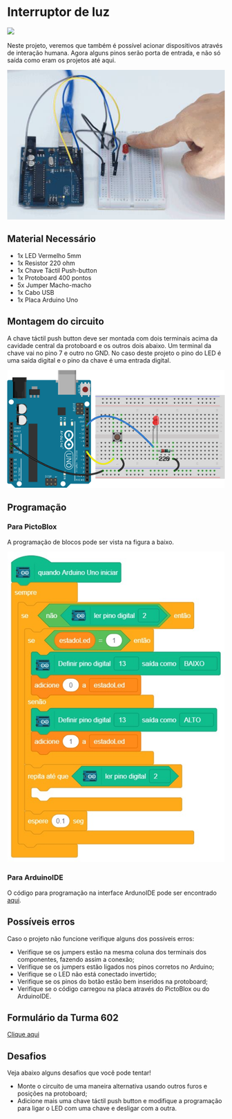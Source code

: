 # Interruptor de luz

<div style="display: inline_block">
  <img src="https://img.shields.io/badge/Arduino-Uno-blue">
</div>

Neste projeto, veremos que também é possível acionar dispositivos através de interação humana. Agora alguns pinos serão porta de entrada, e não só saída como eram os projetos até aqui.

![LEDblink](img/im1.png)

## Material Necessário

- 1x LED Vermelho 5mm
- 1x Resistor 220 ohm
- 1x Chave Táctil Push-button
- 1x Protoboard 400 pontos
- 5x Jumper Macho-macho
- 1x Cabo USB
- 1x Placa Arduino Uno

## Montagem do circuito

A chave táctil push button deve ser montada com dois terminais acima da cavidade central da protoboard e os outros dois abaixo. Um terminal da chave vai no pino 7 e outro no GND. No caso deste projeto o pino do LED é uma saída digital e o pino da chave é uma entrada digital.

![montageExample](img/im2.png)

## Programação

### Para PictoBlox

A programação de blocos pode ser vista na figura a baixo.

![montageExample](PictoBlox/pb.png)

### Para ArduinoIDE

O código para programação na interface ArdunoIDE pode ser encontrado [aqui](ArduinoIDE/ArduinoIDE.cpp).

## Possíveis erros

Caso o projeto não funcione verifique alguns dos possíveis erros:

- Verifique se os jumpers estão na mesma coluna dos terminais dos componentes, fazendo assim a conexão;
- Verifique se os jumpers estão ligados nos pinos corretos no Arduino;
- Verifique se o LED não está conectado invertido;
- Verifique se os pinos do botão estão bem inseridos na protoboard;
- Verifique se o código carregou na placa através do PictoBlox ou do ArduinoIDE.

## Formulário da Turma 602

[Clique aqui](https://forms.gle/rHL5LdjgdufPxiQa6)

## Desafios

Veja abaixo alguns desafios que você pode tentar!

- Monte o circuito de uma maneira alternativa usando outros furos e posições na protoboard;
- Adicione mais uma chave táctil push button e modifique a programação para ligar o LED com uma chave e desligar com a outra.
